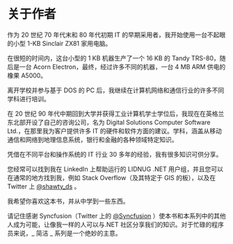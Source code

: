 # 关于作者

作为 20 世纪 70 年代末和 80 年代初期 IT 的早期采用者，我开始使用一台不起眼的小型 1-KB Sinclair ZX81 家用电脑。

在很短的时间内，这台小型的 1 KB 机器生产了一个 16 KB 的 Tandy TRS-80，随后是一台 Acorn Electron，最终，经过许多不同的机器，一台 4 MB ARM 供电的橡果 A5000。

离开学校并参与基于 DOS 的 PC 后，我继续在计算机网络和通信行业的许多不同学科进行培训。

在 20 世纪 90 年代中期回到大学并获得工业计算机学士学位后，我现在在英格兰东北部开设了自己的咨询公司，名为 Digital Solutions Computer Software Ltd.，在那里我为客户提供许多 IT 的硬件和软件方面的建议。学科，涵盖从移动通信和网络到地理信息系统，银行和金融的各种领域特定知识。

凭借在不同平台和操作系统的 IT 行业 30 多年的经验，我有很多知识可供分享。

您经常可以找到我在 LinkedIn 上帮助运行的 LIDNUG .NET 用户组，并且您可以在通常的地方找到我，例如 Stack Overflow（及其特定于 GIS 的板），以及在 Twitter 上 [@shawty_ds](https://twitter.com/shawty_ds) 。

我希望你喜欢这本书，并从中学到一些东西。

请记住感谢 Syncfusion（Twitter 上的 [@Syncfusion](http://twitter.com/Syncfusion) ）使本书和本系列中的其他人成为可能，让像我一样的人可以与.NET 社区分享我们的知识。对于忙碌的程序员来说，_ 简洁 _ 系列是一个绝妙的主意。